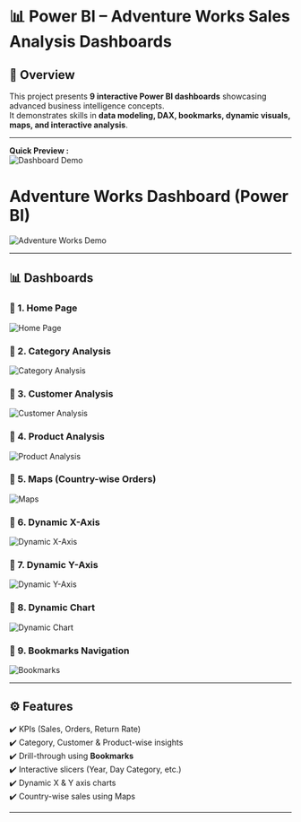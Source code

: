 # 📊 Power BI – Adventure Works Sales Analysis Dashboards  

## 📌 Overview  
This project presents **9 interactive Power BI dashboards** showcasing advanced business intelligence concepts.  
It demonstrates skills in **data modeling, DAX, bookmarks, dynamic visuals, maps, and interactive analysis**.  

---

**Quick Preview :**  
![Dashboard Demo](Dashboard_Demo.gif)  

# Adventure Works Dashboard (Power BI)

![Adventure Works Demo](https://raw.githubusercontent.com/ShubhamInnovate/Adventure-Works-Dashboard-PowerBI/main/assets/demo.gif)

---
## 📊 Dashboards  

### 🔹 1. Home Page  
![Home Page](Home-Page.png)  

### 🔹 2. Category Analysis  
![Category Analysis](Category-Analysis.png)  

### 🔹 3. Customer Analysis  
![Customer Analysis](Customer-Analysis.png)  

### 🔹 4. Product Analysis  
![Product Analysis](Product-Analysis.png)  

### 🔹 5. Maps (Country-wise Orders)  
![Maps](Maps.png)  

### 🔹 6. Dynamic X-Axis  
![Dynamic X-Axis](Dynamic-X.png)  

### 🔹 7. Dynamic Y-Axis  
![Dynamic Y-Axis](Dynamic-Y.png)  

### 🔹 8. Dynamic Chart  
![Dynamic Chart](Dynamic-Chart.png)  

### 🔹 9. Bookmarks Navigation  
![Bookmarks](Bookmarks.png)  

---



## ⚙️ Features  
✔️ KPIs (Sales, Orders, Return Rate)  
✔️ Category, Customer & Product-wise insights  
✔️ Drill-through using **Bookmarks**  
✔️ Interactive slicers (Year, Day Category, etc.)  
✔️ Dynamic X & Y axis charts  
✔️ Country-wise sales using Maps  

---

